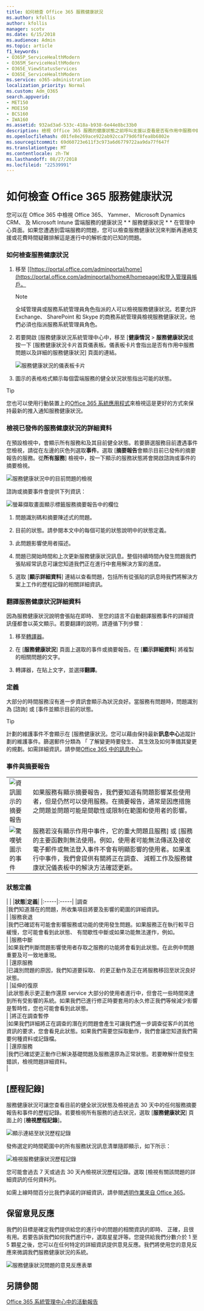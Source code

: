 ```yaml
---
title: 如何檢查 Office 365 服務健康狀況
ms.author: kfollis
author: kfollis
manager: scotv
ms.date: 6/15/2018
ms.audience: Admin
ms.topic: article
f1_keywords:
- O365P_ServiceHealthModern
- O365M_ServiceHealthModern
- O365E_ViewStatusServices
- O365E_ServiceHealthModern
ms.service: o365-administration
localization_priority: Normal
ms.custom: Adm_O365
search.appverid:
- MET150
- MOE150
- BCS160
- IWA160
ms.assetid: 932ad3ad-533c-418a-b938-6e44e8bc33b0
description: 檢視 Office 365 服務的健康狀態之前呼叫支援以查看是否有作用中服務中斷
ms.openlocfilehash: d01fe8e269ace922ab92cca779d6f8fea8b6802e
ms.sourcegitcommit: 69d60723e611f3c973a6d6779722aa9da77f647f
ms.translationtype: MT
ms.contentlocale: zh-TW
ms.lasthandoff: 08/27/2018
ms.locfileid: "22539991"
---
```

# <a name="how-to-check-office-365-service-health"></a>如何檢查 Office 365 服務健康狀況

您可以在 Office 365 中檢視 Office 365、 Yammer、 Microsoft Dynamics CRM、 及 Microsoft Intune 雲端服務的健康狀況 * * 服務健康狀況 * * 在管理中心頁面。如果您遭遇到雲端服務的問題，您可以檢查服務健康狀況來判斷再連絡支援或花費時間疑難排解這是進行中的解析度的已知的問題。 
  
### <a name="how-to-check-service-health"></a>如何檢查服務健康狀況

1. 移至 [[https://portal.office.com/adminportal/home](https://portal.office.com/adminportal/home#/homepage)和登入管理員帳戶。 
    
    > [!NOTE]
    > 全域管理員或服務系統管理員角色指派的人可以檢視服務健康狀況。若要允許 Exchange、 SharePoint 和 Skype 的商務系統管理員檢視服務健康狀況，他們必須也指派服務系統管理員角色。 
  
2. 若要開啟 [服務健康狀況系統管理中心中，移至 [**健康情況** \> **服務健康狀況**或按一下 [服務健康狀況卡片首頁儀表板。儀表板卡片會指出是否有作用中服務問題以及詳細的服務健康狀況] 頁面的連結。
    
    ![服務健康狀況的儀表板卡片](media/8ae3de43-7bd5-4ee9-90ed-8b5ba5f9b474.png)
  
3. 圖示的表格格式顯示每個雲端服務的健全狀況狀態指出可能的狀態。
    
> [!TIP]
> 您也可以使用行動裝置上的[Office 365 系統應用程式](https://go.microsoft.com/fwlink/p/?linkid=627216)來檢視這是更好的方式來保持最新的推入通知服務健康狀況。 
  
### <a name="view-details-of-posted-service-health"></a>檢視已發佈的服務健康狀況的詳細資料

在預設檢視中，會顯示所有服務和及其目前健全狀態。若要篩選服務目前遭遇事件您檢視，請從在左邊的灰色列選取**事件**。選取 [**摘要報告**會顯示目前已發佈的摘要報告的服務。從**所有服務**] 檢視中，按一下顯示的服務狀態將會開啟諮詢或事件的摘要檢視。 
  
![服務健康狀況中的目前問題的檢視](media/f829a3af-1aca-4dc2-97eb-15d805349b24.png)
  
諮詢或摘要事件會提供下列資訊： 
  
![螢幕擷取畫面顯示標籤服務摘要報告中的欄位](media/0dd6065c-1381-4a5c-8ca0-854c3e043a5c.png)
  
1. 問題識別碼和摘要陳述式的問題。
    
2. 目前的狀態。請參閱本文中的每個可能的狀態說明中的狀態定義。
    
3. 此問題影響使用者描述。
    
4. 問題已開始時間和上次更新服務健康狀況訊息。整個持續時間內發生問題我們張貼經常訊息可讓您知道我們正在進行中套用解決方案的進度。
    
5. 選取 [**顯示詳細資料**] 連結以查看問題，包括所有從張貼的訊息時我們將解決方案上工作的歷程記錄的相關詳細資訊。 
    
### <a name="translate-service-health-details"></a>翻譯服務健康狀況詳細資料

因為服務健康狀況說明會張貼在即時、 至您的語言不自動翻譯服務事件的詳細資訊僅都會以英文顯示。若要翻譯的說明，請遵循下列步驟：
  
1. 移至[轉譯器](https://www.bing.com/translator/)。
    
2. 在 [**服務健康狀況**] 頁面上選取的事件或摘要報告。在 [**顯示詳細資料**] 將複製的相關問題的文字。
    
3. 轉譯器，在貼上文字，並選擇**翻譯**。
    
### <a name="definitions"></a>定義

大部分的時間服務沒有進一步資訊會顯示為狀況良好。當服務有問題時，問題識別為 [諮詢] 或 [事件並顯示目前的狀態。
  
> [!TIP]
> 計劃的維護事件不會顯示在 [服務健康狀況。您可以藉由保持最新**訊息中心**追蹤計劃的維護事件。篩選郵件分類為 「 了解變更時要發生、 其生效及如何準備其變更的規劃。如需詳細資訊，請參閱[Office 365 中的訊息中心](https://support.office.com/article/38fb3333-bfcc-4340-a37b-deda509c2093)。 
  
### <a name="incidents-and-advisories"></a>事件與摘要報告

|||
|:-----|:-----|
|![資訊圖示的摘要報告](media/a7f5fd21-c760-4948-9bc1-50f7c8070e28.png)|如果服務有顯示摘要報告，我們要知道有問題影響某些使用者，但是仍然可以使用服務。在摘要報告，通常是因應措施之問題並問題可能是間歇性或限制在範圍和使用者的影響。  <br/> |
|![驚嘆號圖示的事件](media/a636db57-6083-44dc-bbd5-556850804f17.png)|服務若沒有顯示作用中事件，它的重大問題且服務] 或 [服務的主要函數則無法使用。例如，使用者可能無法傳送及接收電子郵件或無法登入事件不會有明顯影響的使用者。如果進行中事件，我們會提供有關將正在調查、 減輕工作及服務健康狀況儀表板中的解決方法確認更新。  <br/> |
   
### <a name="status-definitions"></a>狀態定義

| |
|**狀態**|**定義**|
|:-----|:-----|
|調查  <br/> |我們知道潛在的問題，所收集項目將要及影響的範圍的詳細資訊。  <br/> |
|服務衰退  <br/> |我們已確認有可能會影響服務或功能的使用發生問題。如果服務正在執行較平日緩慢，您可能會看到此狀態、 有間歇性中斷或如果功能無法運作，例如。  <br/> |
|服務中斷  <br/> |如果我們判斷問題影響使用者存取之服務的功能將會看到此狀態。在此例中問題重要及可一致地重現。  <br/> |
|還原服務  <br/> |已識別問題的原因，我們知道要採取、 的更正動作及正在將服務移回至狀況良好狀態。  <br/> |
|延伸的復原  <br/> |此狀態表示更正動作還原 service 大部分的使用者進行中，但會花一些時間來達到所有受影響的系統。如果我們已進行修正時要套用的永久修正我們等候減少影響是暫時性，您也可能會看到此狀態。  <br/> |
|將正在調查暫停  <br/> |如果我們詳細將正在調查的潛在的問題會產生可讓我們進一步調查從客戶的其他資訊的要求，您會看見此狀態。如果我們需要您採取動作，我們會讓您知道我們需要何種資料或記錄檔。  <br/> |
|還原服務  <br/> |我們已確認更正動作已解決基礎問題及服務還原為正常狀態。若要瞭解什麼發生錯誤，檢視問題詳細資料。  <br/> |
   
## <a name="history"></a>[歷程記錄] 

服務健康狀況可讓您查看目前的健全狀況狀態及檢視過去 30 天中的任何服務摘要報告和事件的歷程記錄。若要檢視所有服務的過去狀況，選取 [**服務健康狀況**] 頁面上的 [**檢視歷程記錄**]。 
  
![顯示連結至狀況歷程記錄](media/12a3e484-1eb4-497f-8cab-8064bccc2ef5.png)
  
發佈選定的時間範圍中的所有服務狀況訊息清單隨即顯示，如下所示：
  
![檢視服務健康狀況歷程記錄](media/5ed20247-121c-4abe-9fe7-9025e26a2d0e.png)
  
您可能會過去 7 天或過去 30 天內檢視狀況歷程記錄。選取 [檢視有關該問題的詳細資訊的任何資料列。
  
如需上線時間百分比我們承諾的詳細資訊，請參閱[透明作業來自 Office 365](https://go.microsoft.com/fwlink/?linkid=848695)。
  
## <a name="leave-feedback"></a>保留意見反應

我們的目標是確定我們提供給您的進行中的問題的相關資訊的即時、 正確，且很有用。若要告訴我們如何我們進行中，選取星星評等。您提供給我們分數介於 1 至 5 顆星之後，您可以在任何特定的詳細資訊提供意見反應。我們將使用您的意見反應來微調我們服務健康狀況的系統。
  
![服務健康狀況問題的意見反應表單](media/fd083fdb-fde8-47b4-9136-b90d1d003864.png)
  
## <a name="see-also"></a>另請參閱

[Office 365 系統管理中心中的活動報告](https://support.office.com/article/0d6dfb17-8582-4172-a9a9-aed798150263)

